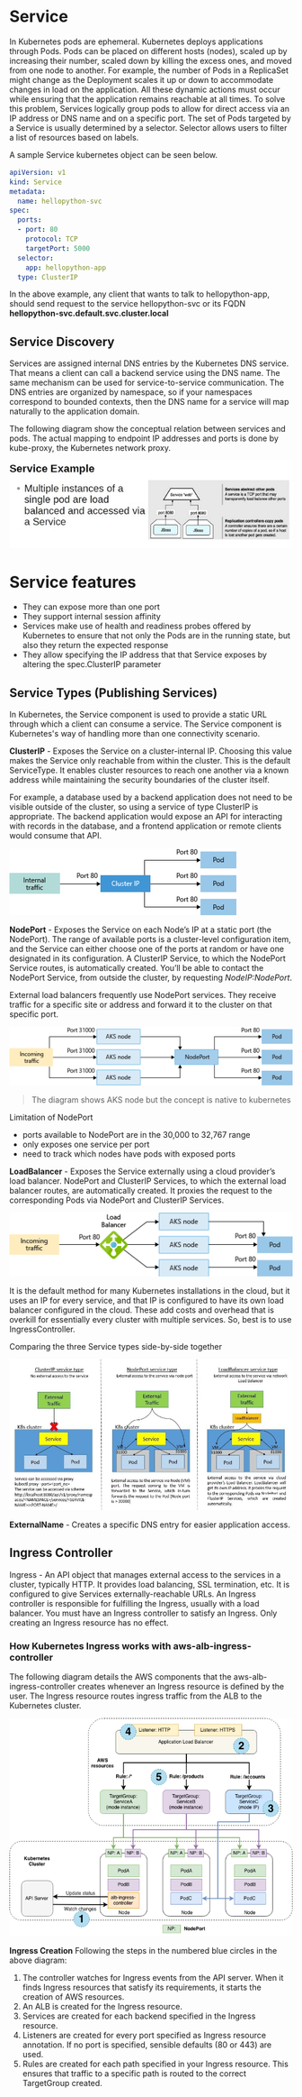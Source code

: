 # Service
In Kubernetes pods are ephemeral. Kubernetes deploys applications through Pods. Pods can be placed on different hosts (nodes), scaled up by increasing their number, scaled down by killing the excess ones, and moved from one node to another. For example, the number of Pods in a ReplicaSet might change as the Deployment scales it up or down to accommodate changes in load on the application. All these dynamic actions must occur while ensuring that the application remains reachable at all times. To solve this problem, Services logically group pods to allow for direct access via an IP address or DNS name and on a specific port. The set of Pods targeted by a Service is usually determined by a selector. Selector allows users to filter a list of resources based on labels.

A sample Service kubernetes object can be seen below.
```yaml
apiVersion: v1
kind: Service
metadata:
  name: hellopython-svc
spec:
  ports:
  - port: 80
    protocol: TCP
    targetPort: 5000
  selector:
    app: hellopython-app
  type: ClusterIP
```
In the above example, any client that wants to talk to hellopython-app, should send request to the service hellopython-svc or its FQDN **hellopython-svc.default.svc.cluster.local**

## Service Discovery
Services are assigned internal DNS entries by the Kubernetes DNS service. That means a client can call a backend service using the DNS name. The same mechanism can be used for service-to-service communication. The DNS entries are organized by namespace, so if your namespaces correspond to bounded contexts, then the DNS name for a service will map naturally to the application domain.

The following diagram show the conceptual relation between services and pods. The actual mapping to endpoint IP addresses and ports is done by kube-proxy, the Kubernetes network proxy.

![Alt Text](/images/k8s-service.jpg)

# Service features
* They can expose more than one port
* They support internal session affinity
* Services make use of health and readiness probes offered by Kubernetes to ensure that not only the Pods are in the running state, but also they return the expected response
* They allow specifying the IP address that that Service exposes by altering the spec.ClusterIP parameter

## Service Types (Publishing Services)
In Kubernetes, the Service component is used to provide a static URL through which a client can consume a service. The Service component is Kubernetes's way of handling more than one connectivity scenario.

**ClusterIP** - Exposes the Service on a cluster-internal IP. Choosing this value makes the Service only reachable from within the cluster. This is the default ServiceType. It enables cluster resources to reach one another via a known address while maintaining the security boundaries of the cluster itself.

For example, a database used by a backend application does not need to be visible outside of the cluster, so using a service of type ClusterIP is appropriate. The backend application
would expose an API for interacting with records in the database, and a frontend application or remote clients would consume that API.

![Alt Text](/images/aks-clusterip.jpg)

**NodePort** - Exposes the Service on each Node’s IP at a static port (the NodePort). The range of available ports is a cluster-level configuration item, and the Service can either choose one of the ports at random
or have one designated in its configuration. A ClusterIP Service, to which the NodePort Service routes, is automatically created. You’ll be able to contact the NodePort Service, from outside the cluster, by requesting *NodeIP:NodePort*.

External load balancers frequently use NodePort services. They receive traffic for a specific site or address and forward it to the cluster on that specific port.

![Alt Text](/images/aks-nodeport.jpg)
> The diagram shows AKS node but the concept is native to kubernetes

Limitation of NodePort
* ports available to NodePort are in the 30,000 to 32,767 range
* only exposes one service per port
* need to track which nodes have pods with exposed ports

**LoadBalancer** - Exposes the Service externally using a cloud provider’s load balancer. NodePort and ClusterIP Services, to which the external load balancer routes, are automatically created. It proxies the request to the corresponding Pods via NodePort and ClusterIP Services.

![Alt Text](/images/aks-loadbalancer.jpg)

It is the default method for many Kubernetes installations in the cloud, but it uses an IP for every service, and that IP is configured to have its own load balancer configured in the cloud. These add costs and overhead that is overkill for essentially every cluster with multiple services. So, best is to use IngressController.

Comparing the three Service types side-by-side together

![Alt Text](/images/service-types.jpg)

**ExternalName** - Creates a specific DNS entry for easier application access.

## Ingress Controller
Ingress - An API object that manages external access to the services in a cluster, typically HTTP. It provides load balancing, SSL termination, etc. It is configured to give Services externally-reachable URLs. An Ingress controller is responsible for fulfilling the Ingress, usually with a load balancer. You must have an Ingress controller to satisfy an Ingress. Only creating an Ingress resource has no effect.

### How Kubernetes Ingress works with aws-alb-ingress-controller
The following diagram details the AWS components that the aws-alb-ingress-controller creates whenever an Ingress resource is defined by the user. The Ingress resource routes ingress traffic from the ALB to the Kubernetes cluster.

![alt text](/images/aws-ingress-controller.jpg)

**Ingress Creation**
Following the steps in the numbered blue circles in the above diagram:
1. The controller watches for Ingress events from the API server. When it finds Ingress resources that satisfy its requirements, it starts the creation of AWS resources.
2. An ALB is created for the Ingress resource.
3. Services are created for each backend specified in the Ingress resource.
4. Listeners are created for every port specified as Ingress resource annotation. If no port is specified, sensible defaults (80 or 443) are used.
5. Rules are created for each path specified in your Ingress resource. This ensures that traffic to a specific path is routed to the correct TargetGroup created.

